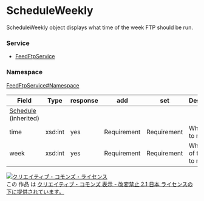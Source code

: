 # ScheduleWeekly
ScheduleWeekly object displays what time of the week FTP should be run.
### Service
+ [FeedFtpService](../../services/FeedFtpService.md)

### Namespace
[FeedFtpService#Namespace](../../services/FeedFtpService.md#namespace)

| Field | Type | response| add| set| Description|
|---|---|---|---|---|---|
| [Schedule](./Schedule.md)  (inherited)||||||
| time | xsd:int | yes | Requirement| Requirement| What time to run |
| week | xsd:int | yes | Requirement| Requirement| What day of the week to run |

<a rel="license" href="http://creativecommons.org/licenses/by-nd/2.1/jp/"><img alt="クリエイティブ・コモンズ・ライセンス" style="border-width:0" src="https://i.creativecommons.org/l/by-nd/2.1/jp/88x31.png" /></a><br />この 作品 は <a rel="license" href="http://creativecommons.org/licenses/by-nd/2.1/jp/">クリエイティブ・コモンズ 表示 - 改変禁止 2.1 日本 ライセンスの下に提供されています。</a>
